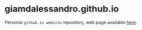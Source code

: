 # giamdalessandro.github.io

Personal `github.io website` repository, web page available [here](https://giamdalessandro.github.io/).